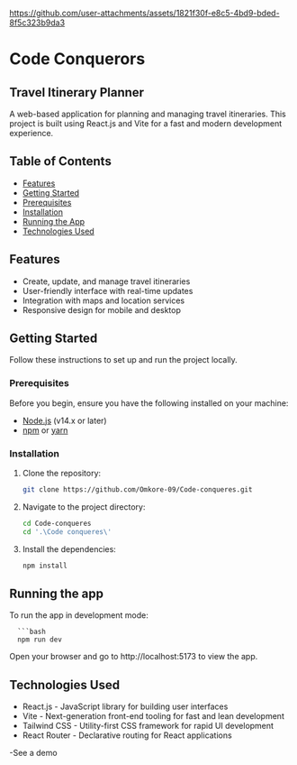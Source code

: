 

https://github.com/user-attachments/assets/1821f30f-e8c5-4bd9-bded-8f5c323b9da3

# Code Conquerors

## Travel Itinerary Planner

A web-based application for planning and managing travel itineraries. This project is built using React.js and Vite for a fast and modern development experience.

## Table of Contents

- [Features](#features)
- [Getting Started](#getting-started)
- [Prerequisites](#prerequisites)
- [Installation](#installation)
- [Running the App](#running-the-app)
- [Technologies Used](#technologies-used)

## Features

- Create, update, and manage travel itineraries
- User-friendly interface with real-time updates
- Integration with maps and location services
- Responsive design for mobile and desktop

## Getting Started

Follow these instructions to set up and run the project locally.

### Prerequisites

Before you begin, ensure you have the following installed on your machine:

- [Node.js](https://nodejs.org/) (v14.x or later)
- [npm](https://www.npmjs.com/) or [yarn](https://yarnpkg.com/)

### Installation

   1. Clone the repository:

      ```bash
      git clone https://github.com/Omkore-09/Code-conqueres.git

   2. Navigate to the project directory:

      ```bash
      cd Code-conqueres
      cd '.\Code conqueres\'

   3. Install the dependencies:

      ```bash
      npm install

## Running the app

To run the app in development mode:

      ```bash
      npm run dev

Open your browser and go to http://localhost:5173 to view the app.

## Technologies Used

- React.js - JavaScript library for building user interfaces
- Vite - Next-generation front-end tooling for fast and lean development
- Tailwind CSS - Utility-first CSS framework for rapid UI development
- React Router - Declarative routing for React applications

-See a demo 
